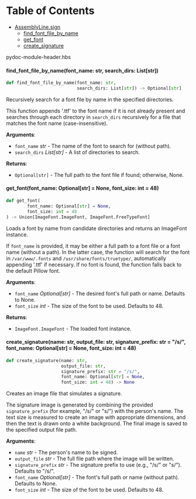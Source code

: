 # Table of Contents

* [AssemblyLine.sign](#AssemblyLine.sign)
  * [find\_font\_file\_by\_name](#AssemblyLine.sign.find_font_file_by_name)
  * [get\_font](#AssemblyLine.sign.get_font)
  * [create\_signature](#AssemblyLine.sign.create_signature)

pydoc-module-header.hbs<a id="AssemblyLine.sign.find_font_file_by_name"></a>

#### find\_font\_file\_by\_name(font\_name: str, search\_dirs: List[str])

```python
def find_font_file_by_name(font_name: str,
                           search_dirs: List[str]) -> Optional[str]
```

Recursively search for a font file by name in the specified directories.

This function appends &#x27;.ttf&#x27; to the font name if it is not already present and
searches through each directory in `search_dirs` recursively for a file that
matches the font name (case-insensitive).

**Arguments**:

- `font_name` _str_ - The name of the font to search for (without path).
- `search_dirs` _List[str]_ - A list of directories to search.
  

**Returns**:

- `Optional[str]` - The full path to the font file if found; otherwise, None.

<a id="AssemblyLine.sign.get_font"></a>

#### get\_font(font\_name: Optional[str] = None, font\_size: int = 48)

```python
def get_font(
        font_name: Optional[str] = None,
        font_size: int = 48
) -> Union[ImageFont.ImageFont, ImageFont.FreeTypeFont]
```

Loads a font by name from candidate directories and returns an ImageFont instance.

If `font_name` is provided, it may be either a full path to a font file or a font
name (without a path). In the latter case, the function will search for the font in
`/var/www/.fonts` and `/usr/share/fonts/truetype/`, automatically appending &#x27;.ttf&#x27;
if necessary. If no font is found, the function falls back to the default Pillow font.

**Arguments**:

- `font_name` _Optional[str]_ - The desired font&#x27;s full path or name. Defaults to None.
- `font_size` _int_ - The size of the font to be used. Defaults to 48.
  

**Returns**:

- `ImageFont.ImageFont` - The loaded font instance.

<a id="AssemblyLine.sign.create_signature"></a>

#### create\_signature(name: str, output\_file: str, signature\_prefix: str = "/s/", font\_name: Optional[str] = None, font\_size: int = 48)

```python
def create_signature(name: str,
                     output_file: str,
                     signature_prefix: str = "/s/",
                     font_name: Optional[str] = None,
                     font_size: int = 48) -> None
```

Creates an image file that simulates a signature.

The signature image is generated by combining the provided `signature_prefix`
(for example, &quot;/s/&quot; or &quot;s/&quot;) with the person&#x27;s name. The text size is measured to
create an image with appropriate dimensions, and then the text is drawn onto a
white background. The final image is saved to the specified output file path.

**Arguments**:

- `name` _str_ - The person&#x27;s name to be signed.
- `output_file` _str_ - The full file path where the image will be written.
- `signature_prefix` _str_ - The signature prefix to use (e.g., &quot;/s/&quot; or &quot;s/&quot;). Defaults to &quot;/s/&quot;.
- `font_name` _Optional[str]_ - The font&#x27;s full path or name (without path). Defaults to None.
- `font_size` _int_ - The size of the font to be used. Defaults to 48.

